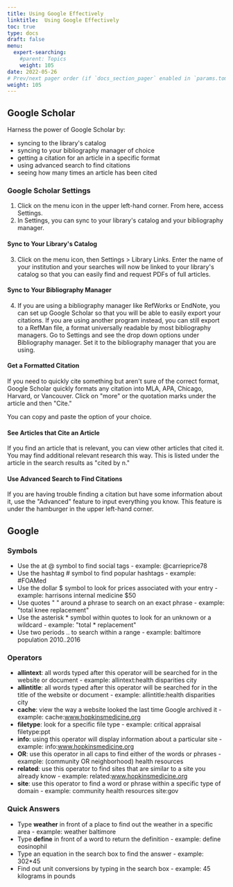 ```yaml
---
title: Using Google Effectively
linktitle:  Using Google Effectively
toc: true
type: docs
draft: false
menu:
  expert-searching:
    #parent: Topics
    weight: 105
date: 2022-05-26
# Prev/next pager order (if `docs_section_pager` enabled in `params.toml`)
weight: 105
---
```


## Google Scholar

Harness the power of Google Scholar by:

* syncing to the library's catalog
* syncing to your bibliography manager of choice
* getting a citation for an article in a specific format
* using advanced search to find citations
* seeing how many times an article has been cited

### Google Scholar Settings

1. Click on the menu icon in the upper left-hand corner. From here, access Settings.
2. In Settings, you can sync to your library's catalog and your bibliography manager.

#### Sync to Your Library's Catalog

3. Click on the menu icon, then Settings > Library Links. Enter the name of your institution and your searches will now be linked to your library's catalog so that you can easily find and request PDFs of full articles.

####  Sync to Your Bibliography Manager

4. If you are using a bibliography manager like RefWorks or EndNote, you can set up Google Scholar so that you will be able to easily export your citations. If you are using another program instead, you can still export to a RefMan file, a format universally readable by most bibliography managers. Go to Settings and see the drop down options under Bibliography manager. Set it to the bibliography manager that you are using.

#### Get a Formatted Citation

If you need to quickly cite something but aren't sure of the correct format, Google Scholar quickly formats any citation into MLA, APA, Chicago, Harvard, or Vancouver. Click on "more" or the quotation marks under the article and then "Cite."

You can copy and paste the option of your choice.

#### See Articles that Cite an Article

If you find an article that is relevant, you can view other articles that cited it. You may find additional relevant research this way. This is listed under the article in the search results as "cited by n."

#### Use Advanced Search to Find Citations

If you are having trouble finding a citation but have some information about it, use the "Advanced" feature to input everything you know. This feature is under the hamburger in the upper left-hand corner.

## Google

### Symbols

* Use the at @ symbol to find social tags - example: @carrieprice78
* Use the hashtag # symbol to find popular hashtags - example: #FOAMed
* Use the dollar $ symbol to look for prices associated with your entry - example: harrisons internal medicine $50
* Use quotes " " around a phrase to search on an exact phrase - example: "total knee replacement"
* Use the asterisk * symbol within quotes to look for an unknown or a wildcard - example: "total * replacement"
* Use two periods .. to search within a range - example: baltimore population 2010..2016

### Operators

* **allintext**: all words typed after this operator will be searched for in the website or document - example: allintext:health disparities city
* **allintitle**: all words typed after this operator will be searched for in the title of the website or document - example: allintitle:health disparities city
* **cache**: view the way a website looked the last time Google archived it - example: cache:www.hopkinsmedicine.org
* **filetype**: look for a specific file type - example: critical appraisal filetype:ppt
* **info**: using this operator will display information about a particular site - example: info:www.hopkinsmedicine.org
* **OR**: use this operator in all caps to find either of the words or phrases - example: (community OR neighborhood) health resources
* **related**: use this operator to find sites that are similar to a site you already know - example: related:www.hopkinsmedicine.org
* **site**: use this operator to find a word or phrase within a specific type of domain - example: community health resources site:gov


### Quick Answers


* Type **weather** in front of a place to find out the weather in a specific area - example: weather baltimore
* Type **define** in front of a word to return the definition - example: define eosinophil
* Type an equation in the search box to find the answer - example: 302*45
* Find out unit conversions by typing in the search box - example: 45 kilograms in pounds
